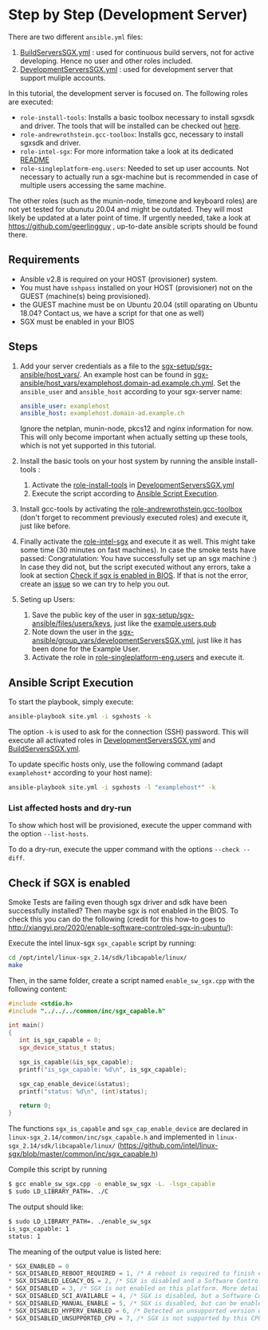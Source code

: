 
# Step by Step (Development Server)

There are two different `ansible.yml` files:
1. [BuildServersSGX.yml](https://github.com/integritee-network/sgx-setup/blob/main/sgx-ansible/BuildServersSGX.yml) : used for continuous build servers, not for active developing. Hence no user and other roles included.
2. [DevelopmentServersSGX.yml](https://github.com/integritee-network/sgx-setup/blob/main/sgx-ansible/DevelopmentServersSGX.yml) : used for development server that support muliple accounts.

In this tutorial, the development server is focused on. The following roles are executed:
- `role-install-tools`: Installs a basic toolbox necessary to install sgxsdk and driver. The tools that will be installed can be checked out [here](https://github.com/integritee-network/sgx-setup/blob/add-readme/sgx-ansible/roles/role-install-tools/tasks/main.yml).
- `role-andrewrothstein.gcc-toolbox`: Installs gcc, necessary to install sgxsdk and driver.
- `role-intel-sgx`: For more information take a look at its dedicated [README](https://github.com/integritee-network/sgx-setup/tree/add-readme/sgx-ansible/roles/role-intel-sgx)
- `role-singleplatform-eng.users`: Needed to set up user accounts. Not necessary to actually run a sgx-machine but is recommended in case of multiple users accessing the same machine.

The other roles (such as the munin-node, timezone and keyboard roles) are not yet tested for ubunutu 20.04 and might be outdated. They will most likely be updated at a later point of time. If urgently needed, take a look at https://github.com/geerlingguy , up-to-date ansible scripts should be found there.

## Requirements
* Ansible v2.8 is required on your HOST (provisioner) system.
* You must have `sshpass` installed on your HOST (provisioner) not on the GUEST (machine(s) being provisioned).
* the GUEST machine must be on Ubuntu 20.04 (still oparating on Ubuntu 18.04? Contact us, we have a script for that one as well)
* SGX must be enabled in your BIOS

## Steps

1. Add your server credentials as a file to the [sgx-setup/sgx-ansible/host_vars/](https://github.com/integritee-network/sgx-setup/tree/main/sgx-ansible/host_vars). An example host can be found in [sgx-ansible/host_vars/examplehost.domain-ad.example.ch.yml](https://github.com/integritee-network/sgx-setup/blob/main/sgx-ansible/host_vars/examplehost.domain-ad.example.ch.yml). Set the `ansible_user` and `ansible_host` according to your sgx-server name:
    ```yml
    ansible_user: examplehost
    ansible_host: examplehost.domain-ad.example.ch
    ```
    Ignore the netplan, munin-node, pkcs12 and nginx information for now. This will only become important when actually setting up these tools, which is not yet supported in this tutorial.

2. Install the basic tools on your host system by running the ansible install-tools :
    1. Activate the [role-install-tools](https://github.com/integritee-network/sgx-setup/blob/main/sgx-ansible/DevelopmentServersSGX.yml#L19) in [DevelopmentServersSGX.yml](https://github.com/integritee-network/sgx-setup/blob/main/sgx-ansible/DevelopmentServersSGX.yml)
    2. Execute the script according to [Ansible Script Execution](https://github.com/integritee-network/sgx-setup/tree/add-readme#ansible-script-execution).
3. Install gcc-tools by activating the [role-andrewrothstein.gcc-toolbox](https://github.com/integritee-network/sgx-setup/blob/main/sgx-ansible/DevelopmentServersSGX.yml#L20) (don't forget to recomment previously executed roles) and execute it, just like before.
4. Finally activate the [role-intel-sgx](https://github.com/integritee-network/sgx-setup/blob/main/sgx-ansible/DevelopmentServersSGX.yml#L22) and execute it as well. This might take some time (30 minutes on fast machines). In case the smoke tests have passed: Congratulation: You have successfully set up an sgx machine :)
 In case they did not, but the script executed without any errors, take a look at section [Check if sgx is enabled in BIOS](https://github.com/integritee-network/sgx-setup/tree/add-readme#check-if-sgx-is-enabled). If that is not the error, create an [issue](https://github.com/integritee-network/sgx-setup/issues/new) so we can try to help you out.
5. Seting up Users:
    1. Save the public key of the user in [sgx-setup/sgx-ansible/files/users/keys](https://github.com/integritee-network/sgx-setup/tree/main/sgx-ansible/files/users/keys), just like the  [example.users.pub](https://github.com/integritee-network/sgx-setup/blob/main/sgx-ansible/files/users/keys/example.user.pub)
    2. Note down the user in the [sgx-ansible/group_vars/developmentServersSGX.yml](https://github.com/integritee-network/sgx-setup/blob/main/sgx-ansible/group_vars/developmentServersSGX.yml), just like it has been done for the Example User.
    3. Activate the role in [role-singleplatform-eng.users](https://github.com/integritee-network/sgx-setup/blob/main/sgx-ansible/DevelopmentServersSGX.yml#L18) and execute it.


## Ansible Script Execution

To start the playbook, simply execute:
```bash
ansible-playbook site.yml -i sgxhosts -k
```
The option `-k` is used to ask for the connection (SSH) password. This will execute all activated roles in [DevelopmentServersSGX.yml](https://github.com/integritee-network/sgx-setup/blob/add-readme/sgx-ansible/DevelopmentServersSGX.yml) and [BuildServersSGX.yml](https://github.com/integritee-network/sgx-setup/blob/add-readme/sgx-ansible/BuildServersSGX.yml).

To update specific hosts only, use the following command (adapt `examplehost*` according to your host name):
```bash
ansible-playbook site.yml -i sgxhosts -l "examplehost*" -k
```
### List affected hosts and dry-run
To show which host will be provisioned, execute the upper command with the option `--list-hosts`.

To do a dry-run, execute the upper command with the options `--check --diff`.

## Check if SGX is enabled
Smoke Tests are failing even though sgx driver and sdk have been successfully installed? Then maybe sgx is not enabled in the BIOS.
To check this you can do the following (credit for this how-to goes to http://xiangyi.pro/2020/enable-software-controled-sgx-in-ubuntu/):

Execute the intel linux-sgx `sgx_capable` script by running:
```bash
cd /opt/intel/linux-sgx_2.14/sdk/libcapable/linux/
make
```
Then, in the same folder, create a script named `enable_sw_sgx.cpp` with the following content:
```cpp
#include <stdio.h>
#include "../../../common/inc/sgx_capable.h"

int main()
{
   int is_sgx_capable = 0;
   sgx_device_status_t status;

   sgx_is_capable(&is_sgx_capable);
   printf("is_sgx_capable: %d\n", is_sgx_capable);

   sgx_cap_enable_device(&status);
   printf("status: %d\n", (int)status);

   return 0;
}
```
The functions `sgx_is_capable` and `sgx_cap_enable_device` are declared in `linux-sgx_2.14/common/inc/sgx_capable.h` and implemented in `linux-sgx_2.14/sdk/libcapable/linux/` (https://github.com/intel/linux-sgx/blob/master/common/inc/sgx_capable.h)

Compile this script by running
```bash
$ gcc enable_sw_sgx.cpp -o enable_sw_sgx -L. -lsgx_capable
$ sudo LD_LIBRARY_PATH=. ./C
```

The output should like:
```bash
$ sudo LD_LIBRARY_PATH=. ./enable_sw_sgx
is_sgx_capable: 1
status: 1
```

The meaning of the output value is listed here:
```cpp
* SGX_ENABLED = 0
* SGX_DISABLED_REBOOT_REQUIRED = 1, /* A reboot is required to finish enabling SGX */
* SGX_DISABLED_LEGACY_OS = 2, /* SGX is disabled and a Software Control Interface is not available to enable it */
* SGX_DISABLED = 3, /* SGX is not enabled on this platform. More details are unavailable. */
* SGX_DISABLED_SCI_AVAILABLE = 4, /* SGX is disabled, but a Software Control Interface is available to enable it */
* SGX_DISABLED_MANUAL_ENABLE = 5, /* SGX is disabled, but can be enabled manually in the BIOS setup */
* SGX_DISABLED_HYPERV_ENABLED = 6, /* Detected an unsupported version of Windows* 10 with Hyper-V enabled */
* SGX_DISABLED_UNSUPPORTED_CPU = 7, /* SGX is not supported by this CPU */
```
